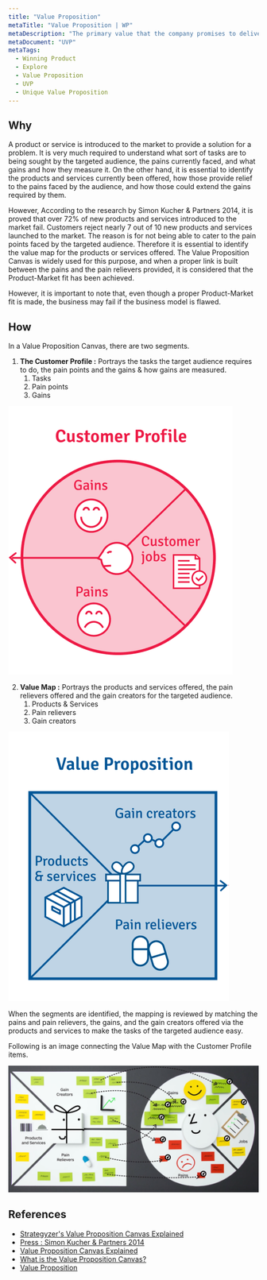 ```yaml
---
title: "Value Proposition"
metaTitle: "Value Proposition | WP"
metaDescription: "The primary value that the company promises to deliver to customers. This is the declaration of intent or company's brand statement to consumers to communicate what the company stands for, how it operates, and why it deserves their sale."
metaDocument: "UVP"
metaTags:
  - Winning Product
  - Explore
  - Value Proposition
  - UVP
  - Unique Value Proposition
---
```


## Why

A product or service is introduced to the market to provide a solution for a problem. It is very much required to understand what sort of tasks are to being sought by the targeted audience, the pains currently faced, and what gains and how they measure it. On the other hand, it is essential to identify the products and services currently been offered, how those provide relief to the pains faced by the audience, and how those could extend the gains required by them. 

However, According to the research by Simon Kucher & Partners 2014, it is proved that over 72% of new products and services introduced to the market fail. Customers reject nearly 7 out of 10 new products and services launched to the market. The reason is for not being able to cater to the pain points faced by the targeted audience. Therefore it is essential to identify the value map for the products or services offered. The Value Proposition Canvas is widely used for this purpose, and when a proper link is built between the pains and the pain relievers provided, it is considered that the Product-Market fit has been achieved. 

However, it is important to note that, even though a proper Product-Market fit is made, the business may fail if the business model is flawed.


## How

In a Value Proposition Canvas, there are two segments.

1. **The Customer Profile :** Portrays the tasks the target audience requires to do, the pain points and the gains & how gains are measured.
	1. Tasks
	2. Pain points
	3. Gains

![Customer Profile segment](../../img/customer-profile.PNG)

2. **Value Map :** Portrays the products and services offered, the pain relievers offered and the gain creators for the targeted audience.
	1. Products & Services
	2. Pain relievers
	3. Gain creators

![Value Map segment](../../img/value-map.PNG)

When the segments are identified, the mapping is reviewed by matching the pains and pain relievers, the gains, and the gain creators offered via the products and services to make the tasks of the targeted audience easy. 

Following is an image connecting the Value Map with the Customer Profile items.

![Making the match](../../img/connected-value-map.PNG)


## References
- [Strategyzer's Value Proposition Canvas Explained](https://www.youtube.com/watch?v=ReM1uqmVfP0)
- [Press : Simon Kucher & Partners 2014](https://www.simon-kucher.com/sites/default/files/simon-kucher_global_pricing_study_2014.pdf)
- [Value Proposition Canvas Explained](https://www.youtube.com/watch?v=aN36EcTE54Q)
- [What is the Value Proposition Canvas?](https://www.b2binternational.com/research/methods/faq/what-is-the-value-proposition-canvas/)
- [Value Proposition](https://www.investopedia.com/terms/v/valueproposition.asp)